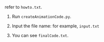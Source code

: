 refer to ```howto.txt```.

1. Run ```createAnimationCode.py```.

2. Input the file name: for example, ```input.txt```

3. You can see ```finalCode.txt```.
